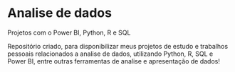 # Analise de dados
 Projetos com o Power BI, Python, R e SQL

 Repositório criado, para disponibilizar meus projetos de estudo e trabalhos pessoais relacionados a analise de dados, utilizando Python, R, SQL e Power BI, entre outras ferramentas de analise e apresentação de dados!
